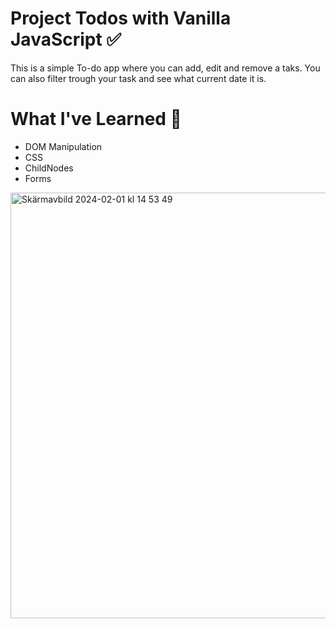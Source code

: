 # Project Todos with Vanilla JavaScript ✅
This is a simple To-do app where you can add, edit and remove a taks. You can also filter trough your task and see what current date it is. 

# What I've Learned  🧠
- DOM Manipulation
- CSS
- ChildNodes
- Forms

<img width="681" alt="Skärmavbild 2024-02-01 kl  14 53 49" src="https://github.com/MariaPogosjan/todo-js/assets/51661887/f8c824c6-7011-46ee-b9d4-b8030da871f1">
